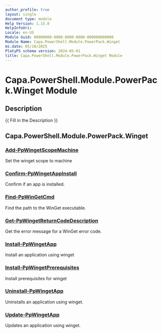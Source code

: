 ```yaml
---
author_profile: true
layout: single
document type: module
Help Version: 1.15.0
HelpInfoUri: 
Locale: en-US
Module Guid: 00000000-0000-0000-0000-000000000000
Module Name: Capa.PowerShell.Module.PowerPack.Winget
ms.date: 05/10/2025
PlatyPS schema version: 2024-05-01
title: Capa.PowerShell.Module.PowerPack.Winget Module
---
```


# Capa.PowerShell.Module.PowerPack.Winget Module

## Description

{{ Fill in the Description }}

## Capa.PowerShell.Module.PowerPack.Winget

### [Add-PpWingetScopeMachine](Add-PpWingetScopeMachine.md)

Set the winget scope to machine

### [Confirm-PpWingetAppInstall](Confirm-PpWingetAppInstall.md)

Confirm if an app is installed.

### [Find-PpWinGetCmd](Find-PpWinGetCmd.md)

Find the path to the WinGet executable.

### [Get-PpWingetReturnCodeDescription](Get-PpWingetReturnCodeDescription.md)

Get the error message for a WinGet error code.

### [Install-PpWingetApp](Install-PpWingetApp.md)

Install an application using winget

### [Install-PpWingetPrerequisites](Install-PpWingetPrerequisites.md)

Install prerequisites for winget

### [Uninstall-PpWingetApp](Uninstall-PpWingetApp.md)

Uninstalls an application using winget.

### [Update-PpWingetApp](Update-PpWingetApp.md)

Updates an application using winget.

